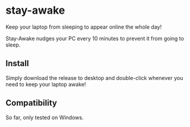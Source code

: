 # stay-awake
Keep your laptop from sleeping to appear online the whole day!

Stay-Awake nudges your PC every 10 minutes to prevent it from going to sleep.

## Install

Simply download the release to desktop and double-click whenever you need to keep your laptop awake!

## Compatibility

So far, only tested on Windows.